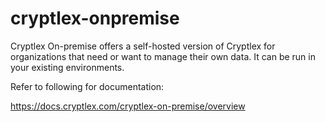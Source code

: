 # cryptlex-onpremise

Cryptlex On-premise offers a self-hosted version of Cryptlex for organizations that need or want to manage their own data. It can be run in your existing environments.

Refer to following for documentation:

https://docs.cryptlex.com/cryptlex-on-premise/overview